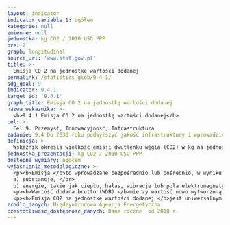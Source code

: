 ```yaml
---
layout: indicator
indicator_variable_1: ogółem
kategorie: null
zmienne: null
jednostka: kg CO2 / 2010 USD PPP
pre: 2
graph: longitudinal
source_url: 'www.stat.gov.pl'
title: >-
  Emisja CO 2 na jednostkę wartości dodanej
permalink: /statistics_glob/9-4-1/
sdg_goal: 9
indicator: 9.4.1
target_id: '9.4.1'
graph_title: Emisja CO 2 na jednostkę wartości dodanej
nazwa_wskaznika: >-
  <b>9.4.1 Emisja CO 2 na jednostkę wartości dodanej</b>
cel: >-
  Cel 9. Przemysł, Innowacyjność, Infrastruktura
zadanie: 9.4 Do 2030 roku podwyższyć jakość infrastruktury i wprowadzić zrównoważony rozwój przemysłu przez zwiększenie efektywności wykorzystania zasobów oraz stosowanie czystych i przyjaznych dla środowiska technologii i procesów produkcyjnych, przy udziale wszystkich krajów, zgodnie z ich możliwościami.
definicja: >-
  Wskaźnik określa wielkość emisji dwutlenku węgla (CO2) w kg na jednostkę warości dodanej Produktu Krajowego Brutto (rok 2010=100). Obecnie wskaźnik wyliczany jest jako stosunek emisji CO2 do PKB mierzonego Parytetem Siły Nabywczej (Purchasing Power Parity – PPP).
jednostka_prezentacji: kg CO2 / 2010 USD PPP
dostepne_wymiary: ogółem
wyjasnienia_metodologiczne: >-
  <p><b>Emisja </b>to wprowadzane bezpośrednio lub pośrednio, w wyniku działalności człowieka, do powietrza, wody, gleby lub ziemi: </br>
  a) substancje, </br>
  b) energie, takie jak ciepło, hałas, wibracje lub pola elektromagnetyczne.</p>
  <p><b>Wartość dodana brutto (WDB) </b>mierzy wartość nowo wytworzoną w wyniku działalności produkcyjnej krajowych jednostek instytucjonalnych. Wartość dodana brutto stanowi różnicę między produkcją globalną a zużyciem pośrednim, jest wyrażona w cenach bazowych.</p>
  <p><b>Emisja CO2 na jednostkę wartości dodanej </b>jest uniwersalnym wskaźnikiem do pomiaru wpływu produkcji przemysłu na środowisko. Uwzględnia energochłonność, wydajność techolonogii produkcji oraz zużycie paliw kopalnych.</p>
zrodlo_danych: Międzynarodowa Agencja Energetyczna
czestotliwosc_dostępnosc_danych: Dane roczne  od 2010 r.
---
```

